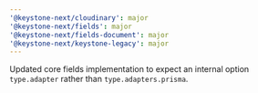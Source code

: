 ```yaml
---
'@keystone-next/cloudinary': major
'@keystone-next/fields': major
'@keystone-next/fields-document': major
'@keystone-next/keystone-legacy': major
---
```


Updated core fields implementation to expect an internal option `type.adapter` rather than `type.adapters.prisma`.

